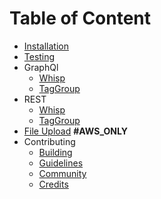 # Table of Content

* [Installation](installation.md)
* [Testing](testing.md)
* GraphQl
    * [Whisp](graphQl/whisp/index.md)
    * [TagGroup](graphQl/tagGroup/index.md)
* REST
    * [Whisp](rest/whisp/index.md)
    * [TagGroup](rest/tagGroup/index.md)
* [File Upload](fileUpload.md) **#AWS_ONLY**
* Contributing
   * [Building](contributing/building.md)
   * [Guidelines](contributing/guidelines.md)
   * [Community](contributing/community.md)
   * [Credits](contributing/credits.md)

